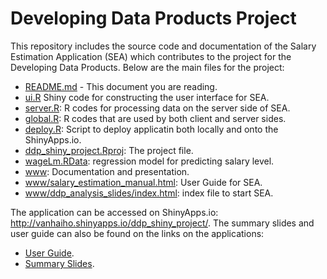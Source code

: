 Developing Data Products Project
================================

This repository includes the source code and documentation of the Salary Estimation Application (SEA) which contributes to the project for the Developing Data Products. Below are the main files for the project:

* [README.md](README.md) - This document you are reading.
* [ui.R](ui.R) Shiny code for constructing the user interface for SEA.
* [server.R](server.R): R codes for processing data on the server side of SEA.
* [global.R](global.R): R codes that are used by both client and server sides.
* [deploy.R](deploy.R): Script to deploy applicatin both locally and onto the ShinyApps.io.
* [ddp_shiny_project.Rproj](ddp_shiny_project.Rproj): The project file.
* [wageLm.RData](wageLm.RData): regression model for predicting salary level.
* [www](www): Documentation and presentation.
* [www/salary_estimation_manual.html](www/salary_estimation_manual.html): User Guide for SEA.
* [www/ddp_analysis_slides/index.html](www/ddp_analysis_slides/index.html): index file to start SEA.

The application can be accessed on ShinyApps.io: <http://vanhaiho.shinyapps.io/ddp_shiny_project/>.
The summary slides and user guide can also be found on the links on the applications:

* [User Guide](http://vanhaiho.shinyapps.io/ddp_shiny_project/#tab-9890-3).
* [Summary Slides](http://vanhaiho.shinyapps.io/ddp_shiny_project/_w_5812c88de3e03b8bba46f8d3691536294e80298b4ed2c178/ddp_analysis_slides/index.html).

